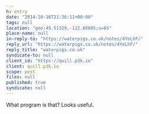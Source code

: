 ```yaml
---
h: entry
date: "2014-10-16T21:36:11+00:00"
tags: null
location: "geo:45.51329,-122.68605;u=65"
place-name: null
in-reply-to: "https://waterpigs.co.uk/notes/4YeLhF/"
reply_url: "https://waterpigs.co.uk/notes/4YeLhF/"
reply_title: "waterpigs.co.uk"
syndicate-to: null
client_id: "https://quill.p3k.io"
client: quill.p3k.io
scope: post
files: null
published: true
syndicate: null
---
```

What program is that?  Looks useful.
